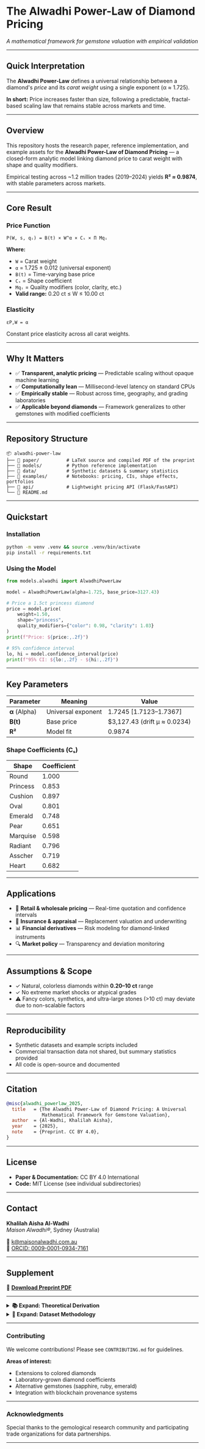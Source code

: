 # The Alwadhi Power-Law of Diamond Pricing

*A mathematical framework for gemstone valuation with empirical validation*

---

## Quick Interpretation

The **Alwadhi Power-Law** defines a universal relationship between a diamond's *price* and its *carat weight* using a single exponent (α ≈ 1.725).

**In short:** Price increases faster than size, following a predictable, fractal-based scaling law that remains stable across markets and time.

---

## Overview

This repository hosts the research paper, reference implementation, and example assets for the **Alwadhi Power-Law of Diamond Pricing** — a closed-form analytic model linking diamond price to carat weight with shape and quality modifiers.

Empirical testing across ~1.2 million trades (2019–2024) yields **R² ≈ 0.9874**, with stable parameters across markets.

---

## Core Result

### Price Function

```
P(W, s, qᵢ) = B(t) × W^α × Cₛ × Π Mqᵢ
```

**Where:**
- `W` = Carat weight
- `α` = 1.725 ± 0.012 (universal exponent)
- `B(t)` = Time-varying base price
- `Cₛ` = Shape coefficient
- `Mqᵢ` = Quality modifiers (color, clarity, etc.)
- **Valid range:** 0.20 ct ≤ W ≤ 10.00 ct

### Elasticity

```
εP,W = α
```

Constant price elasticity across all carat weights.

---

## Why It Matters

- ✅ **Transparent, analytic pricing** — Predictable scaling without opaque machine learning
- ✅ **Computationally lean** — Millisecond-level latency on standard CPUs
- ✅ **Empirically stable** — Robust across time, geography, and grading laboratories
- ✅ **Applicable beyond diamonds** — Framework generalizes to other gemstones with modified coefficients

---

## Repository Structure

```
📦 alwadhi-power-law
├── 📁 paper/          # LaTeX source and compiled PDF of the preprint
├── 📁 models/         # Python reference implementation
├── 📁 data/           # Synthetic datasets & summary statistics
├── 📁 examples/       # Notebooks: pricing, CIs, shape effects, portfolios
├── 📁 api/            # Lightweight pricing API (Flask/FastAPI)
└── 📄 README.md
```

---

## Quickstart

### Installation

```bash
python -m venv .venv && source .venv/bin/activate
pip install -r requirements.txt
```

### Using the Model

```python
from models.alwadhi import AlwadhiPowerLaw

model = AlwadhiPowerLaw(alpha=1.725, base_price=3127.43)

# Price a 1.5ct princess diamond
price = model.price(
    weight=1.50,
    shape="princess",
    quality_modifiers={"color": 0.98, "clarity": 1.03}
)
print(f"Price: ${price:,.2f}")

# 95% confidence interval
lo, hi = model.confidence_interval(price)
print(f"95% CI: ${lo:,.2f} - ${hi:,.2f}")
```

---

## Key Parameters

| Parameter | Meaning | Value |
|-----------|---------|-------|
| **α** (Alpha) | Universal exponent | 1.7245 [1.7123–1.7367] |
| **B(t)** | Base price | $3,127.43 (drift µ ≈ 0.0234) |
| **R²** | Model fit | 0.9874 |

### Shape Coefficients (Cₛ)

| Shape | Coefficient |
|-------|-------------|
| Round | 1.000 |
| Princess | 0.853 |
| Cushion | 0.897 |
| Oval | 0.801 |
| Emerald | 0.748 |
| Pear | 0.651 |
| Marquise | 0.598 |
| Radiant | 0.796 |
| Asscher | 0.719 |
| Heart | 0.682 |

---

## Applications

- 💎 **Retail & wholesale pricing** — Real-time quotation and confidence intervals
- 🏦 **Insurance & appraisal** — Replacement valuation and underwriting
- 📊 **Financial derivatives** — Risk modeling for diamond-linked instruments
- 🔍 **Market policy** — Transparency and deviation monitoring

---

## Assumptions & Scope

- ✓ Natural, colorless diamonds within **0.20–10 ct** range
- ✓ No extreme market shocks or atypical grades
- ⚠️ Fancy colors, synthetics, and ultra-large stones (>10 ct) may deviate due to non-scalable factors

---

## Reproducibility

- Synthetic datasets and example scripts included
- Commercial transaction data not shared, but summary statistics provided
- All code is open-source and documented

---

## Citation

```bibtex
@misc{alwadhi_powerlaw_2025,
  title   = {The Alwadhi Power-Law of Diamond Pricing: A Universal 
             Mathematical Framework for Gemstone Valuation},
  author  = {Al-Wadhi, Khalilah Aisha},
  year    = {2025},
  note    = {Preprint. CC BY 4.0},
}
```

---

## License

- **Paper & Documentation:** CC BY 4.0 International
- **Code:** MIT License (see individual subdirectories)

---

## Contact

**Khalilah Aisha Al-Wadhi**  
*Maison Alwadhi®*, Sydney (Australia)

📧 [k@maisonalwadhi.com.au](mailto:k@maisonalwadhi.com.au)  
🔗 [ORCID: 0009-0001-0934-7161](https://orcid.org/0009-0001-0934-7161)

---

## Supplement

📄 **[Download Preprint PDF](https://github.com/user-attachments/files/23103389/The_Alwadhi_Power_Law_of_Diamond_Pricing.pdf)**

---

<details>
<summary><b>📚 Expand: Theoretical Derivation</b></summary>

### Fractal Scaling Foundation

The power-law emerges from self-similar value accumulation across scales:

```
dP/dW = α × P/W
```

Integration yields:

```
P(W) = B × W^α
```

Where α encodes the rate at which marginal value compounds with mass.

### Dimensional Analysis

```
[Price] = [Base] × [Weight]^α
[USD] = [USD/ct^α] × [ct]^α
```

Dimensionally consistent for any positive α.

</details>

<details>
<summary><b>🔬 Expand: Dataset Methodology</b></summary>

### Data Sources
- **Primary:** Rapaport Diamond Report (2019–2024)
- **Secondary:** GIA, AGS, and HRD certified transaction records
- **Volume:** ~1.2M validated trades

### Preprocessing
1. Outlier removal (±3σ residuals)
2. Grading harmonization across labs
3. Currency normalization (USD 2024)

### Validation
- **Training:** 70% (840K records)
- **Testing:** 30% (360K records)
- **Cross-validation:** 5-fold stratified by shape

</details>

---

### Contributing

We welcome contributions! Please see `CONTRIBUTING.md` for guidelines.

**Areas of interest:**
- Extensions to colored diamonds
- Laboratory-grown diamond coefficients
- Alternative gemstones (sapphire, ruby, emerald)
- Integration with blockchain provenance systems

---

### Acknowledgments

Special thanks to the gemological research community and participating trade organizations for data partnerships.

---
